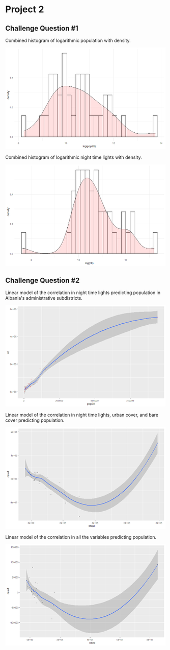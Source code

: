 # Project 2

## Challenge Question \#1

Combined histogram of logarithmic population with density.

![](Project3logpop20density.png)

Combined histogram of logarithmic night time lights with density.

![](Project3logntldensity.png)

## Challenge Question \#2

Linear model of the correlation in night time lights predicting population in Albania's administrative subdistricts.

![](P3LMPop20NTL.png)

Linear model of the correlation in night time lights, urban cover, and bare cover predicting population.

![](P3LMGraph2.png)

Linear model of the correlation in all the variables predicting population.

![](P3LMGraph3.png)
